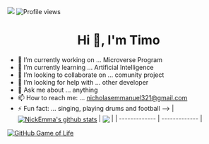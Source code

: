 ![](https://img.shields.io/badge/Microverse-blueviolet)
![Profile views](https://gpvc.arturio.dev/regiss05) 

<h1 align="center">Hi 👋, I'm Timo</h1>

- 🔭 I’m currently working on ... Microverse Program
- 🌱 I’m currently learning ... Artificial Intelligence
- 👯 I’m looking to collaborate on ... comunity project
- 🤔 I’m looking for help with ... other developer
- 💬 Ask me about ... anything
- 📫 How to reach me: ... nicholasemmanuel321@gmail.com
- ⚡ Fun fact: ... singing, playing drums and football
-->
| <a href="https://github.com/NickEmma/github-readme-stats"><img align="center" src="https://github-readme-stats.vercel.app/api?username=NickEmma&show_icons=true&include_all_commits=true&theme=buefy&hide_border=true" alt="NickEmma's github stats" /></a> | <a href="https://github.com/NickEmma/github-readme-stats"><img align="center" src="https://github-readme-stats.vercel.app/api/top-langs/?username=NickEmma&layout=compact&theme=buefy&hide_border=true" /></a> |
| ------------- | ------------- |

[![GitHub Game of Life](https://github4life.herokuapp.com/NickEmma.gif?z=6)](https://github4life.herokuapp.com/NickEmma)

